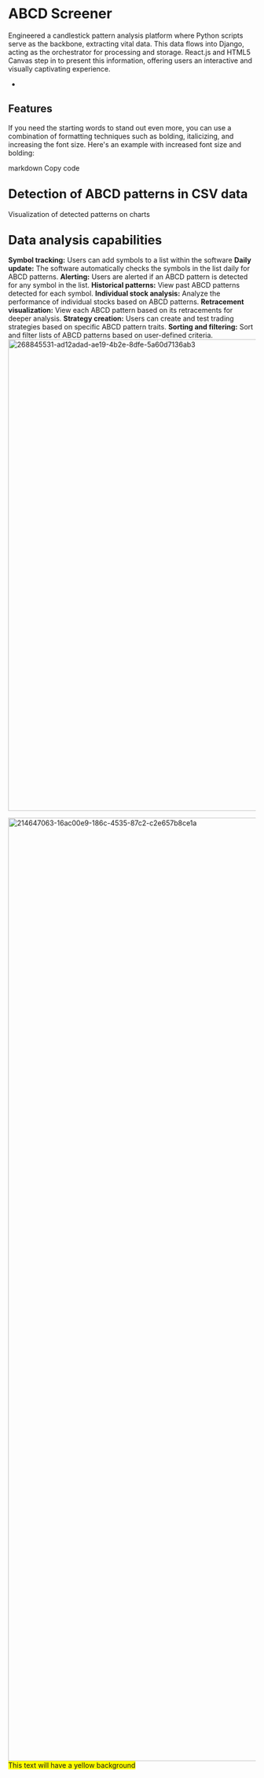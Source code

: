 # ABCD Screener

Engineered a candlestick pattern analysis platform where Python scripts serve as the backbone, extracting vital data. This data flows into Django, acting as the orchestrator for processing and storage. React.js and HTML5 Canvas step in to present this information, offering users an interactive and visually captivating experience.


- 
## Features


If you need the starting words to stand out even more, you can use a combination of formatting techniques such as bolding, italicizing, and increasing the font size. Here's an example with increased font size and bolding:

markdown
Copy code
## <span style="font-size:larger">**Detection of ABCD patterns in CSV data**</span>
Visualization of detected patterns on charts
## <span style="font-size:larger">**Data analysis capabilities**</span>
**Symbol tracking:** Users can add symbols to a list within the software
**Daily update:** The software automatically checks the symbols in the list daily for ABCD patterns.
**Alerting:** Users are alerted if an ABCD pattern is detected for any symbol in the list.
**Historical patterns:** View past ABCD patterns detected for each symbol.
**Individual stock analysis:** Analyze the performance of individual stocks based on ABCD patterns.
**Retracement visualization:** View each ABCD pattern based on its retracements for deeper analysis.
**Strategy creation:** Users can create and test trading strategies based on specific ABCD pattern traits.
**Sorting and filtering:** Sort and filter lists of ABCD patterns based on user-defined criteria.
<img width="960" alt="268845531-ad12adad-ae19-4b2e-8dfe-5a60d7136ab3" src="https://github.com/Rperez1988/abcd_client/assets/38891767/f7111394-e1c6-473c-86ca-015e8fe67dc3">

<img width="1920" alt="214647063-16ac00e9-186c-4535-87c2-c2e657b8ce1a" src="https://github.com/Rperez1988/abcd_client/assets/38891767/30a70202-ef63-4696-8792-591f97abdb64">
<span style="background-color: yellow">This text will have a yellow background</span>
